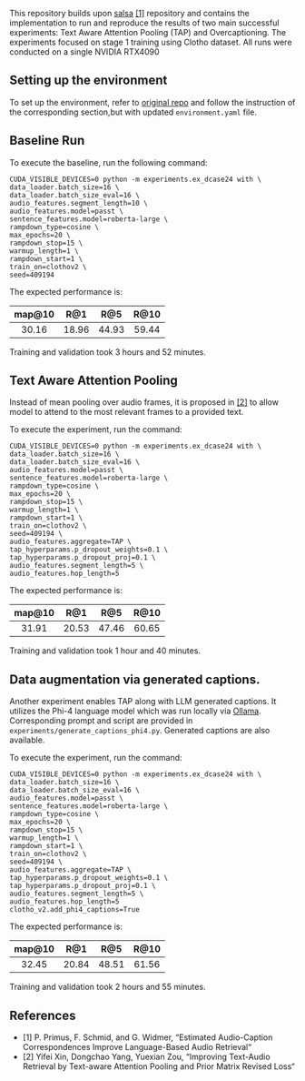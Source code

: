 
This repository builds upon [salsa](https://github.com/OptimusPrimus/salsa) [[1]](#1) repository and contains the implementation to run and reproduce the results of two main successful experiments:
Text Aware Attention Pooling (TAP) and Overcaptioning. The experiments focused on stage 1 training using Clotho dataset. All runs were conducted on a single NVIDIA RTX4090


## Setting up the environment
To set up the environment, refer to [original repo](https://github.com/OptimusPrimus/salsa) and follow the instruction of the corresponding section,but with updated  ```environment.yaml``` file. 

## Baseline Run

To execute the baseline, run the following command:
```
CUDA_VISIBLE_DEVICES=0 python -m experiments.ex_dcase24 with \
data_loader.batch_size=16 \
data_loader.batch_size_eval=16 \
audio_features.segment_length=10 \
audio_features.model=passt \
sentence_features.model=roberta-large \
rampdown_type=cosine \
max_epochs=20 \
rampdown_stop=15 \
warmup_length=1 \
rampdown_start=1 \
train_on=clothov2 \
seed=409194
```
The expected performance is: 

| map@10 |  R@1  |  R@5  | R@10  |
|:------:|:-----:|:-----:|:-----:|
| 30.16  | 18.96 | 44.93 | 59.44 |

Training and validation took 3 hours and 52 minutes.

## Text Aware Attention Pooling
Instead of mean pooling over audio frames, it is proposed in [[2]](#2) to allow model to attend to the most relevant frames to a provided text.

To execute the experiment, run the command:

```
CUDA_VISIBLE_DEVICES=0 python -m experiments.ex_dcase24 with \
data_loader.batch_size=16 \
data_loader.batch_size_eval=16 \
audio_features.model=passt \
sentence_features.model=roberta-large \
rampdown_type=cosine \
max_epochs=20 \
rampdown_stop=15 \
warmup_length=1 \
rampdown_start=1 \
train_on=clothov2 \
seed=409194 \
audio_features.aggregate=TAP \
tap_hyperparams.p_dropout_weights=0.1 \
tap_hyperparams.p_dropout_proj=0.1 \
audio_features.segment_length=5 \
audio_features.hop_length=5
```

The expected performance is: 

| map@10 |  R@1  |  R@5  | R@10  |
|:------:|:-----:|:-----:|:-----:|
| 31.91  | 20.53 | 47.46 | 60.65 |

Training and validation took 1 hour and 40 minutes. 

## Data augmentation via generated captions.
Another experiment enables TAP along with LLM generated captions. It utilizes the Phi-4 language model which was run locally via [Ollama](https://ollama.com/).
Corresponding prompt and script are provided in ```experiments/generate_captions_phi4.py```. Generated captions are also available.

To execute the experiment, run the command:
```
CUDA_VISIBLE_DEVICES=0 python -m experiments.ex_dcase24 with \
data_loader.batch_size=16 \
data_loader.batch_size_eval=16 \
audio_features.model=passt \
sentence_features.model=roberta-large \
rampdown_type=cosine \
max_epochs=20 \
rampdown_stop=15 \
warmup_length=1 \
rampdown_start=1 \
train_on=clothov2 \
seed=409194 \
audio_features.aggregate=TAP \
tap_hyperparams.p_dropout_weights=0.1 \
tap_hyperparams.p_dropout_proj=0.1 \
audio_features.segment_length=5 \
audio_features.hop_length=5
clotho_v2.add_phi4_captions=True
```

The expected performance is: 

| map@10 |  R@1  |  R@5  | R@10  |
|:------:|:-----:|:-----:|:-----:|
| 32.45  | 20.84 | 48.51 | 61.56 |

Training and validation took 2 hours and 55 minutes. 


## References
- [1] P. Primus, F. Schmid, and G. Widmer, “Estimated Audio-Caption Correspondences Improve Language-Based Audio Retrieval“
<a name="1"></a>
- [2] Yifei Xin, Dongchao Yang, Yuexian Zou, “Improving Text-Audio Retrieval by Text-aware Attention Pooling and Prior Matrix Revised Loss“
<a name="2"></a>
